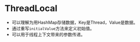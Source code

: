 # ThreadLocal

- 可以理解为用HashMap存储数据，Key是Thread，Value是数据。
- 通过重写`initialValue`方法来定义初始值。
- 可以用于线程上下文带来的参数传递。

